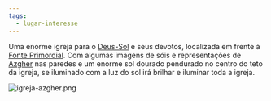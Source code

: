 ```yaml
---
tags:
  - lugar-interesse
---
```

Uma enorme igreja para o [Deus-Sol](../../../../../Personagens/NPCs/Deuses/Azgher,%20Deus-Sol.md) e seus devotos, localizada em frente à [Fonte Primordial](./Fonte%20Primordial.md). Com algumas imagens de sóis e representações de [Azgher](../../../../../Personagens/NPCs/Deuses/Azgher,%20Deus-Sol.md) nas paredes e um enorme sol dourado pendurado no centro do teto da igreja, se iluminado com a luz do sol irá brilhar e iluminar toda a igreja.

![igreja-azgher.png](./igreja-azgher.png)

